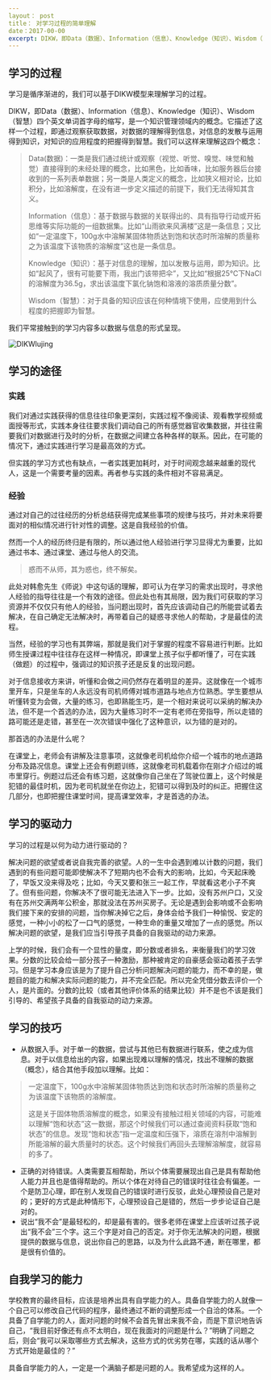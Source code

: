 ```yaml
---
layout： post
title： 对学习过程的简单理解
date：2017-00-00 
excerpt: DIKW，即Data（数据）、Information（信息）、Knowledge（知识）、Wisdom（智慧）四个英文单词首字母的缩写，是一个知识管理领域内的概念。它描述了这样一个过程，即通过观察获取数据，对数据的理解得到信息，对信息的发散与运用得到知识，对知识的应用程度的把握得到智慧。
---
```


## 学习的过程

学习是循序渐进的，我们可以基于DIKW模型来理解学习的过程。

DIKW，即Data（数据）、Information（信息）、Knowledge（知识）、Wisdom（智慧）四个英文单词首字母的缩写，是一个知识管理领域内的概念。它描述了这样一个过程，即通过观察获取数据，对数据的理解得到信息，对信息的发散与运用得到知识，对知识的应用程度的把握得到智慧。我们可以这样来理解这四个概念：

> Data(数据)：一类是我们通过统计或观察（视觉、听觉、嗅觉、味觉和触觉）直接得到的未经处理的概念，比如黑色，比如香味，比如服务器后台接收到的一系列表单数据；另一类是人类定义的概念，比如狭义相对论，比如积分，比如溶解度，在没有进一步定义描述的前提下，我们无法得知其含义。
>
> Information（信息）：基于数据与数据的关联得出的、具有指导行动或开拓思维等实际功能的一组数据集。比如“山雨欲来风满楼”这是一条信息；又比如“一定温度下，100g水中溶解某固体物质达到饱和状态时所溶解的质量称之为该温度下该物质的溶解度”这也是一条信息。
>
> Knowledge（知识）：基于对信息的理解，加以发散与运用，即为知识。比如“起风了，很有可能要下雨，我出门该带把伞”，又比如“根据25℃下NaCl的溶解度为36.5g，求出该温度下氯化钠饱和溶液的溶质质量分数”。
>
> Wisdom（智慧）：对于具备的知识应该在何种情境下使用，应使用到什么程度的把握即为智慧。

我们平常接触到的学习内容多以数据与信息的形式呈现。

![DIKWlujing](C:\Users\Mackail\Desktop\DIKWlujing.svg)

## 学习的途径

### 实践

我们对通过实践获得的信息往往印象更深刻，实践过程不像阅读、观看教学视频或面授等形式，实践本身往往要求我们调动自己的所有感觉器官收集数据，并往往需要我们对数据进行及时的分析，在数据之间建立各种各样的联系。因此，在可能的情况下，通过实践进行学习是最高效的方式。

但实践的学习方式也有缺点，一者实践更加耗时，对于时间观念越来越重的现代人，这是一个需要考量的因素。再者参与实践的条件相对不容易满足。

### 经验

通过对自己的过往经历的分析总结获得完成某些事项的规律与技巧，并对未来将要面对的相似情况进行针对性的调整。这是自我经验的价值。

然而一个人的经历终归是有限的，所以通过他人经验进行学习显得尤为重要，比如通过书本、通过课堂、通过与他人的交流。

> 惑而不从师，其为惑也，终不解矣。

此处对韩愈先生《师说》中这句话的理解，即可认为在学习的需求出现时，寻求他人经验的指导往往是一个有效的途径。但此处也有其局限，因为我们可获取的学习资源并不仅仅只有他人的经验，当问题出现时，首先应该调动自己的所能尝试着去解决，在自己确定无法解决时，再带着自己的疑惑寻求他人的帮助，才是最佳的流程。

当然，经验的学习也有其弊端，那就是我们对于掌握的程度不容易进行判断。比如师生授课过程中往往存在这样一种情况，即课堂上孩子似乎都听懂了，可在实践（做题）的过程中，强调过的知识孩子还是反复的出现问题。

对于信息接收方来讲，听懂和会做之间仍然存在着明显的差异。这就像在一个城市里开车，只是坐车的人永远没有司机师傅对城市道路与地点方位熟悉。学生要想从听懂转变为会做，大量的练习，也即熟能生巧，是一个相对来说可以采纳的解决办法，但不是一个首选的办法，因为大量练习时不一定有老师在旁指导，所以走错的路可能还是走错，甚至在一次次错误中强化了这种意识，以为错的是对的。

那首选的办法是什么呢？

在课堂上，老师会有讲解及注意事项，这就像老司机给你介绍一个城市的地点道路分布及路况信息。课堂上还会有例题训练，这就像老司机载着你在刚才介绍过的城市里穿行。例题过后还会有练习题，这就像你自己坐在了驾驶位置上，这个时候是犯错的最佳时机，因为老司机就坐在你边上，犯错可以得到及时的纠正。把握住这几部分，也即把握住课堂时间，提高课堂效率，才是首选的办法。

## 学习的驱动力

学习的过程是以何为动力进行驱动的？

解决问题的欲望或者说自我完善的欲望。人的一生中会遇到难以计数的问题，我们遇到的有些问题可能即使解决不了短期内也不会有大的影响，比如，今天起床晚了，早饭又没来得及吃；比如，今天又要和张三一起工作，早就看这老小子不爽了。但有些问题，你解决不了很可能无法进入下一步。比如，没有苏州户口，又没有在苏州交满两年公积金，那就没法在苏州买房子。无论是遇到会影响或不会影响我们接下来的安排的问题，当你解决掉它之后，身体会给予我们一种愉悦、安定的感觉，一种小小的松了一口气的感觉，一种生命的重量又增加了一点的感觉。所以解决问题的欲望，是我们应当引导孩子具备的自我驱动的动力来源。

上学的时候，我们会有一个显性的量度，即分数或者排名，来衡量我们的学习效果。分数的比较会给一部分孩子一种激励，那种被肯定的自豪感会驱动着孩子去学习。但是学习本身应该是为了提升自己分析问题解决问题的能力，而不幸的是，做题目的能力和解决实际问题的能力，并不完全匹配。所以完全凭借分数去评价一个人，是片面的。分数的比较（或者其他评价体系的结果比较）并不是也不该是我们引导的、希望孩子具备的自我驱动的动力来源。

## 学习的技巧

* 从数据入手。对于单一的数据，尝试与其他已有数据进行联系，使之成为信息。对于以信息给出的内容，如果出现难以理解的情况，找出不理解的数据（概念），结合其他手段加以理解。比如：

> 一定温度下，100g水中溶解某固体物质达到饱和状态时所溶解的质量称之为该温度下该物质的溶解度。
>
> 这是关于固体物质溶解度的概念，如果没有接触过相关领域的内容，可能难以理解“饱和状态”这一数据，那这个时候我们可以通过查阅资料获取“饱和状态”的信息。发现“饱和状态”指一定温度和压强下，溶质在溶剂中溶解到所能溶解的最大质量时的状态。这个时候我们再回头去理解溶解度，就容易的多了。

* 正确的对待错误。人类需要互相帮助，所以个体需要展现出自己是具有帮助他人能力并且也是值得帮助的。所以个体在对待自己的错误时往往会有偏差。一个是防卫心理，即在别人发现自己的错误时进行反驳，此处心理预设自己是对的；更好的方式是此种情形下，心理预设自己是错的，然后一步步论证自己是对的。
* 说出“我不会”是最轻松的，却是最有害的。很多老师在课堂上应该听过孩子说出“我不会”三个字。这三个字是对自己的否定。对于你无法解决的问题，根据提供的数据与信息，说出你自己的思路，以及为什么此路不通，断在哪里，都是很有价值的。

## 自我学习的能力

学校教育的最终目标，应该是培养出具有自学能力的人。具备自学能力的人就像一个自己可以修改自己代码的程序，最终通过不断的调整形成一个自洽的体系。一个具备了自学能力的人，面对问题的时候不会首先冒出来我不会，而是下意识地告诉自己，“我目前好像还有点不太明白，现在我面对的问题是什么？”明确了问题之后，则会“我可以采取哪些方式去解决，这些方式的优劣势在哪，实践的话从哪个方式开始是最佳的？”

具备自学能力的人，一定是一个满脑子都是问题的人。我希望成为这样的人。